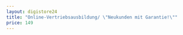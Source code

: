 ```yaml
---
layout: digistore24
title: "Online-Vertriebsausbildung/ \"Neukunden mit Garantie!\""
price: 149
---
```

